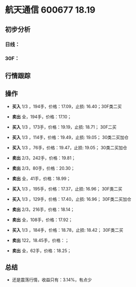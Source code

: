 # 航天通信 600677 18.19
## 初步分析
### 日线：
  
### 30F：
  
## 行情跟踪
  
## 操作
  - **买入** 1/3 ，194手，价格：17.09，止损: 16.40；30F类二买 
  - **卖出** 全，194手，价格：17.10；

  - **买入** 1/3 ，173手，价格：19.19，止损: 18.71； 30F二买
  - **买入** 1/3 ，114手，价格：19.49，止损: 19.05； 30类二买加仓
  - **买入** 1/3 ，76手，价格：19.47，止损: 19.05； 30类二买加仓
  - **卖出** 2/3，242手，价格：19.81；
  - **卖出** 2/3，80手，价格：20.30；
  - **卖出** 全，41手，价格：18.99；

  - **买入** 1/3 ，195手，价格：17.37，止损: 16.96； 30F类二买 
  - **买入** 1/3 ，129手，价格：17.40，止损: 16.96； 30F类二买加仓
  - **卖出** 2/3，216手，价格：18.14；
  - **卖出** 全，108手，价格：17.92；

  - **买入** 1/3 ，184手，价格：18.78，止损: 18.42； 30F类二买 
  - **卖出** 122，18.45手，价格：；
  - **卖出** 全，62手，价格：18.25；


## 总结
  - 还是震荡行情，收益只有：3.14%，有点少